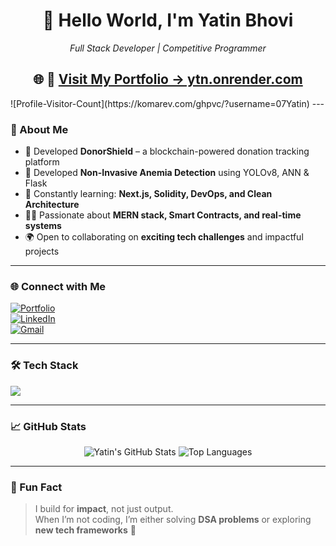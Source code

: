 <h1 align="center">👋 Hello World, I'm Yatin Bhovi</h1>

<p align="center"><em>Full Stack Developer | Competitive Programmer</em></p>

<h2 align="center">🌐 🚀 <a href="https://ytn.onrender.com/" target="_blank"><b>Visit My Portfolio → ytn.onrender.com</b></a></h2>
![Profile-Visitor-Count](https://komarev.com/ghpvc/?username=07Yatin)
---

### 🚀 About Me

- 🔭 Developed **DonorShield** – a blockchain-powered donation tracking platform  
- 🧪 Developed **Non-Invasive Anemia Detection** using YOLOv8, ANN & Flask  
- 🧠 Constantly learning: **Next.js, Solidity, DevOps, and Clean Architecture**  
- 👨‍💻 Passionate about **MERN stack, Smart Contracts, and real-time systems**  
- 🌍 Open to collaborating on **exciting tech challenges** and impactful projects  

---

### 🌐 Connect with Me  

[![Portfolio](https://img.shields.io/badge/-Portfolio-000000?style=for-the-badge&logo=vercel&logoColor=white)](https://ytn.onrender.com/)  
[![LinkedIn](https://img.shields.io/badge/-LinkedIn-0077B5?style=for-the-badge&logo=linkedin&logoColor=white)](https://linkedin.com/in/yatin-bhovi-85b63126a/)  
[![Gmail](https://img.shields.io/badge/-Email-D14836?style=for-the-badge&logo=gmail&logoColor=white)](mailto:yatinbhovi144@gmail.com)  

---

### 🛠 Tech Stack  

<p align="left">
  <img src="https://skillicons.dev/icons?i=html,css,js,react,nodejs,express,mongodb,nextjs,java,cpp,python,git,vscode,solidity" />
</p>

---

### 📈 GitHub Stats  

<p align="center">
  <img src="https://github-readme-stats.vercel.app/api?username=07Yatin&show_icons=true&theme=github_dark" alt="Yatin's GitHub Stats" />
  <img src="https://github-readme-stats.vercel.app/api/top-langs/?username=07Yatin&layout=compact&theme=github_dark" alt="Top Languages" />
</p>

---

### 🧩 Fun Fact  

> I build for **impact**, not just output.  
> When I’m not coding, I’m either solving **DSA problems** or exploring **new tech frameworks** 🚀  

